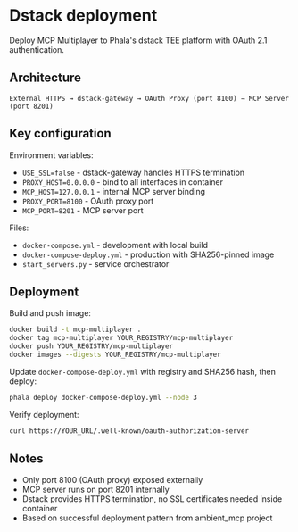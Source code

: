# Dstack deployment

Deploy MCP Multiplayer to Phala's dstack TEE platform with OAuth 2.1 authentication.

## Architecture
```
External HTTPS → dstack-gateway → OAuth Proxy (port 8100) → MCP Server (port 8201)
```

## Key configuration

Environment variables:
- `USE_SSL=false` - dstack-gateway handles HTTPS termination
- `PROXY_HOST=0.0.0.0` - bind to all interfaces in container
- `MCP_HOST=127.0.0.1` - internal MCP server binding
- `PROXY_PORT=8100` - OAuth proxy port
- `MCP_PORT=8201` - MCP server port

Files:
- `docker-compose.yml` - development with local build
- `docker-compose-deploy.yml` - production with SHA256-pinned image
- `start_servers.py` - service orchestrator

## Deployment

Build and push image:
```bash
docker build -t mcp-multiplayer .
docker tag mcp-multiplayer YOUR_REGISTRY/mcp-multiplayer
docker push YOUR_REGISTRY/mcp-multiplayer
docker images --digests YOUR_REGISTRY/mcp-multiplayer
```

Update `docker-compose-deploy.yml` with registry and SHA256 hash, then deploy:
```bash
phala deploy docker-compose-deploy.yml --node 3
```

Verify deployment:
```bash
curl https://YOUR_URL/.well-known/oauth-authorization-server
```

## Notes

- Only port 8100 (OAuth proxy) exposed externally
- MCP server runs on port 8201 internally
- Dstack provides HTTPS termination, no SSL certificates needed inside container
- Based on successful deployment pattern from ambient_mcp project